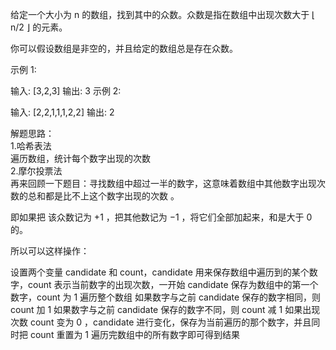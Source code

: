 给定一个大小为 n 的数组，找到其中的众数。众数是指在数组中出现次数大于 ⌊ n/2 ⌋ 的元素。

你可以假设数组是非空的，并且给定的数组总是存在众数。

示例 1:

输入: [3,2,3]
输出: 3
示例 2:

输入: [2,2,1,1,1,2,2]
输出: 2

解题思路：  
1.哈希表法  
遍历数组，统计每个数字出现的次数  
2.摩尔投票法  
再来回顾一下题目：寻找数组中超过一半的数字，这意味着数组中其他数字出现次数的总和都是比不上这个数字出现的次数 。

即如果把 该众数记为 +1 ，把其他数记为 −1 ，将它们全部加起来，和是大于 0 的。

所以可以这样操作：

设置两个变量 candidate 和 count，candidate 用来保存数组中遍历到的某个数字，count 表示当前数字的出现次数，一开始 candidate 保存为数组中的第一个数字，count 为 1
遍历整个数组
如果数字与之前 candidate 保存的数字相同，则 count 加 1
如果数字与之前 candidate 保存的数字不同，则 count 减 1
如果出现次数 count 变为 0 ，candidate 进行变化，保存为当前遍历的那个数字，并且同时把 count 重置为 1
遍历完数组中的所有数字即可得到结果
